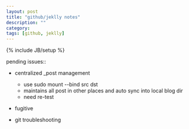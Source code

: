 ```yaml
---
layout: post
title: "github/jeklly notes"
description: ""
category: 
tags: [github, jeklly]
---
```

{% include JB/setup %}

pending issues::

* centralized _post management
  + use sudo mount --bind src dst
  + maintains all post in other places and auto sync into local blog dir
  + need re-test
 
* fugitive
 
* git troubleshooting


